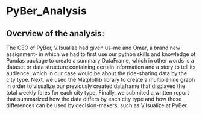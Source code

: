 # PyBer_Analysis
## Overview of the analysis:
The CEO of PyBer, V.Isualize had given us-me and Omar, a brand new assignment- in which we had to first use our python skills and knowledge of Pandas package to create a 
summary DataFrame, which in other words is a dataset or data structure containing certain information and a story to tell its audience, which in our case would be about the ride-sharing data by the city type. Next, we used the Matplotlib library to create a multiple line graph in order to visualize our previously created dataframe that displayed the total weekly fares for each city type. Finally, we submited a written report that summarized how the data differs by each city type and how those differences can be used by decision-makers, such as V.Isualize at PyBer.
